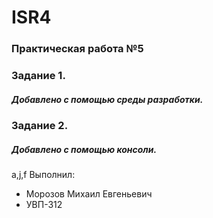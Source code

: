 # ISR4
### Практическая работа №5
### Задание 1.
##### Добавлено с помощью среды разработки.
### Задание 2.
##### Добавлено с помощью консоли.
a,j,f
Выполнил:
* Морозов Михаил Евгеньевич
* УВП-312
